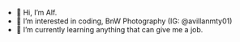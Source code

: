 - 👋 Hi, I’m Alf.
- 👀 I’m interested in coding, BnW Photography (IG: @avillanmty01)
- 🌱 I’m currently learning anything that can give me a job.

<!---
avillanMty01/avillanMty01 is a ✨ special ✨ repository because its `README.md` (this file) appears on your GitHub profile.
You can click the Preview link to take a look at your changes.
--->

